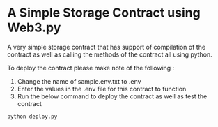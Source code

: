 # A Simple Storage Contract using Web3.py
A very simple storage contract that has support of compilation of the contract as well as calling the methods of the contract all using python.

To deploy the contract please make note of the following : 

1. Change the name of sample.env.txt to .env
2. Enter the values in the .env file for this contract to function
3. Run the below command to deploy the contract as well as test the contract

```
python deploy.py
```